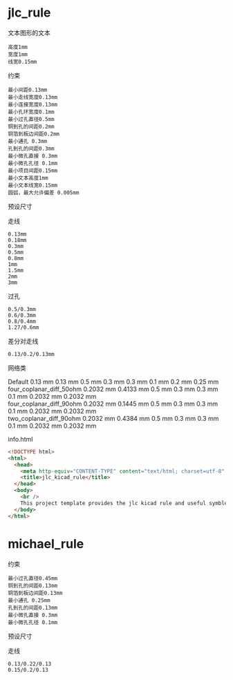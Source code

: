 # jlc_rule

文本图形的文本

```
高度1mm
宽度1mm
线宽0.15mm
```

约束

```
最小间距0.13mm
最小走线宽度0.13mm
最小连接宽度0.13mm
最小孔环宽度0.1mm
最小过孔直径0.5mm
铜到孔的间距0.2mm
铜箔到板边间距0.2mm
最小通孔 0.3mm
孔到孔的间距0.3mm
最小微孔直接 0.3mm
最小微孔孔径 0.1mm
最小项目间距0.15mm
最小文本高度1mm
最小文本线宽0.15mm
圆弧，最大允许偏差 0.005mm
```

预设尺寸

走线

```
0.13mm
0.18mm
0.3mm
0.5mm
0.8mm
1mm
1.5mm
2mm
3mm
```

过孔

```
0.5/0.3mm
0.6/0.3mm
0.8/0.4mm
1.27/0.6mm
```

差分对走线

```
0.13/0.2/0.13mm
```

网络类

Default	0.13 mm	0.13 mm	0.5 mm	0.3 mm	0.3 mm	0.1 mm	0.2 mm	0.25 mm	
four_coplanar_diff_50ohm	0.2032 mm	0.4133 mm	0.5 mm	0.3 mm	0.3 mm	0.1 mm	0.2032 mm	0.2032 mm	
four_coplanar_diff_90ohm	0.2032 mm	0.1445 mm	0.5 mm	0.3 mm	0.3 mm	0.1 mm	0.2032 mm	0.2032 mm	
two_coplanar_diff_90ohm	0.2032 mm	0.4384 mm	0.5 mm	0.3 mm	0.3 mm	0.1 mm	0.2032 mm	0.2032 mm	

info.html

```html
<!DOCTYPE html>
<html>
  <head>
    <meta http-equiv="CONTENT-TYPE" content="text/html; charset=utf-8" />
    <title>jlc_kicad_rule</title>
  </head>
  <body>
    <br />
    This project template provides the jlc kicad rule and useful symble
  </body>
</html>
```

# michael_rule

约束

```
最小过孔直径0.45mm
铜到孔的间距0.13mm
铜箔到板边间距0.13mm
最小通孔 0.25mm
孔到孔的间距0.13mm
最小微孔直接 0.3mm
最小微孔孔径 0.1mm
```

预设尺寸

走线

```
0.13/0.22/0.13
0.15/0.2/0.13
```

